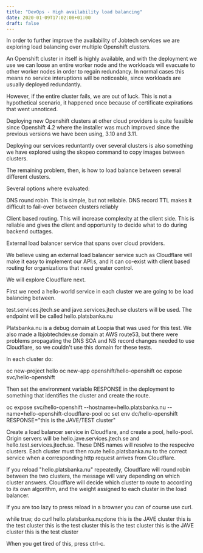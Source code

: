 ```yaml
---
title: "DevOps - High availability load balancing"
date: 2020-01-09T17:02:08+01:00
draft: false
---
```


In order to further improve the availability of Jobtech services we
are exploring load balancing over multiple Openshift clusters.

An Openshift cluster in itself is highly available, and with the
deployment we use we can loose an entire worker node and the workloads
will evacuate to other worker nodes in order to regain redundancy. In
normal cases this means no service interuptions will be noticeable,
since workloads are usually deployed redundantly.

However, if the entire cluster fails, we are out of luck. This is not
a hypothetical scenario, it happened once because of certificate
expirations that went unnoticed.

Deploying new Openshift clusters at other cloud providers is quite
feasible since Openshift 4.2 where the installer was much improved
since the previous versions we have been using, 3.10 and 3.11.

Deploying our services reduntantly over several clusters is also
something we have explored using the skopeo command to copy images
between clusters.

The remaining problem, then, is how to load balance between several
different clusters.

Several options where evaluated:

DNS round robin. This is simple, but not reliable. DNS record TTL
makes it difficult to fail-over between clusters reliably

Client based routing. This will increase complexity at the client
side. This is reliable and gives the client and opportunity to decide
what to do during backend outtages.

External load balancer service that spans over cloud providers.

We believe using an external load balancer service such as Cloudflare
will make it easy to implement our API:s, and it can co-exist with
client based routing for organizations that need greater control.

We will explore Cloudflare next.

First we need a hello-world service in each cluster we are going to be
load balancing between.

test.services.jtech.se and jave.services.jtech.se clusters will be
used. The endpoint will be called hello.platsbanka.nu

Platsbanka.nu is a debug domain at Loopia that was used for this test. We also
made a lbjobtechdev.se domain at AWS route53, but there were problems
propagating the DNS SOA and NS record changes needed to use
Cloudflare, so we couldn't use this domain for these tests.

In each cluster do:

oc new-project hello
oc new-app openshift/hello-openshift
oc expose svc/hello-openshift

Then set the environment variable RESPONSE in the deployment to
something that identifies the cluster and create the route.

oc expose svc/hello-openshift --hostname=hello.platsbanka.nu --name=hello-openshift-cloudflare-pool
oc set env dc/hello-openshift RESPONSE="this is the JAVE/TEST cluster"

Create a load balancer service in Cloudflare, and create a pool,
hello-pool. Origin servers will be hello.jave.services.jtech.se and
hello.test.services.jtech.se. These DNS names will resolve to the
respecive clusters. Each cluster must then route hello.platsbanka.nu
to the correct service when a corresponding http request arrives from Cloudflare.

If you reload "hello.platsbanka.nu" repeatedly, Cloudflare will
round robin between the two clusters, the message will vary depending on
which cluster answers. Cloudflare will decide which cluster to route
to according to its own algorithm, and the weight assigned to each
cluster in the load balancer.



If you are too lazy to press reload in a browser you can of course use
curl.

while true;  do curl hello.platsbanka.nu;done
this is the JAVE cluster
this is the test cluster
this is the test cluster
this is the test cluster
this is the JAVE cluster
this is the test cluster

When you get tired of this, press ctrl-c.
